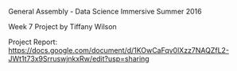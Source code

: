 General Assembly - Data Science Immersive
Summer 2016

Week 7 Project
by Tiffany Wilson

Project Report:  https://docs.google.com/document/d/1KOwCaFqv0lXzz7NAQZfL2-JWt1t73x9SrruswjnkxRw/edit?usp=sharing
